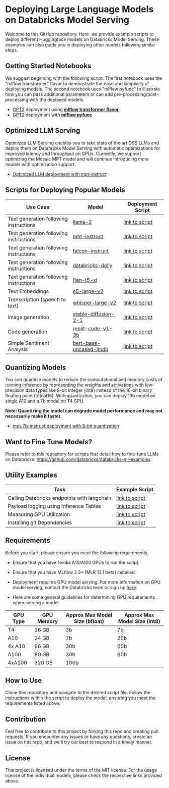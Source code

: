 # Deploying Large Language Models on Databricks Model Serving
Welcome to this GitHub repository. Here, we provide example scripts to deploy different Huggingface models on Databricks Model Serving. These examples can also guide you in deploying other models following similar steps.

## Getting Started Notebooks
We suggest beginning with the following script. The first notebook uses the "mlflow transformer" flavor to demonstrate the ease and simplicity of deploying models. The second notebook uses "mlflow pyfunc" to illustrate how you can pass additional parameters or can add pre-processing/post-processing with the deployed models.
- [GPT2](https://huggingface.co/gpt2) deployment using [**mlflow transformer flavor**](examples/gpt2(mlflow.transformers).py)
- [GPT2](https://huggingface.co/gpt2) deployment with [**mlflow pyfunc**](examples/gpt2(pyfunc).py)

## Optimized LLM Serving
Optimized LLM Serving enables you to take state of the art OSS LLMs and deploy them on Databricks Model Serving with automatic optimizations for improved latency and throughput on GPUs. Currently, we support optimizing the Mosaic MPT model and will continue introducing more models with optimization support.
- [Optimized LLM deployment with mpt-instruct](examples/Optimized-LLM-Serving-Example.py) 

## Scripts for Deploying Popular Models

| Use Case | Model | Deployment Script |
|-------|-------|-------------------|
|Text generation following instructions|[llama-2](https://huggingface.co/meta-llama/Llama-2-7b-chat-hf) | [link to script](examples/llama2-7b-chat.py) |
|Text generation following instructions|[mpt-instruct](https://huggingface.co/mosaicml/mpt-7b-instruct) | [link to script](examples/Optimized-LLM-Serving-Example.py) |
|Text generation following instructions|[falcon-instruct](https://huggingface.co/tiiuae/falcon-7b-instruct) | [link to script](examples/falcon-7b-instruct(pyfunc).py) |
|Text generation following instructions|[databricks-dolly](https://huggingface.co/databricks/dolly-v2-7b) | [link to script](examples/dolly-v2(pyfunc).py) |
|Text generation following instructions|[flan-t5-xl](https://huggingface.co/google/flan-t5-xl) | [link to script](examples/flan-t5-xl.py)|
|Text Embeddings|[e5-large-v2](https://huggingface.co/intfloat/e5-large-v2) | [link to script](examples/e5-large-v2(pyfunc).py) |
|Transcription (speech to text)|[whisper-large-v2](https://huggingface.co/openai/whisper-large-v2) | [link to script](examples/whisper-large-v2(pyfunc).py)|
|Image generation|[stable-diffusion-2-1](https://huggingface.co/stabilityai/stable-diffusion-2-1) | [link to script](examples/stable-diffusion-2-1(pyfunc).py)|
|Code generation|[replit-code-v1-3b](https://huggingface.co/replit/replit-code-v1-3b) | [link to script](examples/replit-code-v1-3b(pyfunc).py) |
|Simple Sentiment Analysis|[bert-base-uncased-imdb](https://huggingface.co/textattack/bert-base-uncased-imdb) | [link to script](examples/bert-sentiment(pyfunc).py) |

## Quantizing Models
You can quantize models to reduce the computational and memory costs of running inference by representing the weights and activations with low-precision data types like 8-bit integer (int8) instead of the 16-bit binary floating point (bfloat16). With quantization, you can deploy 13b model on single A10 and a 7b model on T4 GPU.

**Note: Quantizing the model can degrade model performance and may not necessarily make it faster.**

- [mpt-7b-instruct deployment with 8-bit quantization](examples/mpt-7b-instruct-quantized.py)

## Want to Fine Tune Models?
Please refer to this repository for scripts that detail how to fine-tune LLMs on Databricks: https://github.com/databricks/databricks-ml-examples.
## Utility Examples
| Task | Example Script | 
|-------| ---------------|
| Calling Databricks endpoints with langchain | [link to script](examples/langchain.py)
| Payload logging using Inference Tables | [link to script](examples/PayloadLogging.py)
| Measuring GPU Utilization| [link to script](examples/measuring-GPU-utilization.py)
| Installing git Dependencies| [link to script](examples/installing-git-dependencies.py)

## Requirements
Before you start, please ensure you meet the following requirements:

- Ensure that you have Nvidia A10/A100 GPUs to run the script.

- Ensure that you have MLflow 2.3+ (MLR 13.1 beta) installed.

- Deployment requires GPU model serving. For more information on GPU model serving, contact the Databricks team or sign up [here](https://docs.google.com/forms/d/1-GWIlfjlIaclqDz6BPODI2j1Xg4f4WbFvBXyebBpN-Y/edit).
  
- Here are some general guidelines for determining GPU requirements when serving a model.

| GPU Type  | GPU Memory | Approx Max Model Size (bfloat) | Approx Max Model Size (int8) |
|-----------|------------|---------------------------------------|-------------------------------------|
| T4        | 16 GB      | 3b                                    | 7b                                  |
| A10       | 24 GB      | 7b                                    | 20b                                 |
| 4x A10    | 96 GB      | 30b                                   | 60b                                 |
| A100      | 80 GB      | 30b                                   | 60b                                 |
| 4xA100    | 320 GB     | 100b                                  |                                     |


## How to Use
Clone this repository and navigate to the desired script file. Follow the instructions within the script to deploy the model, ensuring you meet the requirements listed above.

## Contribution
Feel free to contribute to this project by forking this repo and creating pull requests. If you encounter any issues or have any questions, create an issue on this repo, and we'll try our best to respond in a timely manner.

## License
This project is licensed under the terms of the MIT license. For the usage license of the individual models, please check the respective links provided above.

